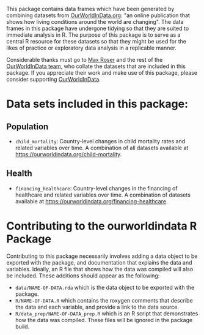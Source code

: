 
<!-- README.md is generated from README.Rmd. Please edit that file -->
This package contains data frames which have been generated by combining datasets from [OurWorldInData.org](https://ourworldindata.org): "an online publication that shows how living conditions around the world are changing". The data frames in this package have undergone tidying so that they are suited to immediate analysis in R. The purpose of this package is to serve as a central R resource for these datasets so that they might be used for the likes of practice or exploratory data analysis in a replicable manner.

Considerable thanks must go to [Max Roser](http://www.maxroser.com/about/) and the rest of the [OurWorldInData team](https://ourworldindata.org/about/), who collate the datasets that are included in this package. If you appreciate their work and make use of this package, please consider supporting [OurWorldInData](https://ourworldindata.org/support/).

Data sets included in this package:
===================================

Population
----------

-   `child_mortality`: Country-level changes in child mortality rates and related variables over time. A combination of all datasets available at <https://ourworldindata.org/child-mortality>.

Health
------

-   `financing_healthcare`: Country-level changes in the financing of healthcare and related variables over time. A combination of datasets available at <https://ourworldindata.org/financing-healthcare>.

Contributing to the ourworldindata R Package
============================================

Contributing to this package necessarily involves adding a data object to be exported with the package, and documentation that explains the data and variables. Ideally, an R file that shows how the data was compiled will also be included. These additions should appear as the following:

-   `data/NAME-OF-DATA.rda` which is the data object to be exported with the package.
-   `R/NAME-OF-DATA.R` which contains the roxygen comments that describe the data and each variable, and provide a link to the data source.
-   `R/data_prep/NAME-OF-DATA_prep.R` which is an R script that demonstrates how the data was compiled. These files will be ignored in the package build.
